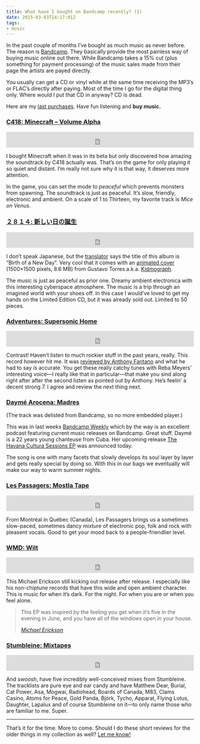 ```yaml
---
title: What have I bought on Bandcamp recently? (1)
date: 2015-03-03T14:17:01Z
tags:
- music
---
```

In the past couple of months I’ve bought as much music as never before. The reason is [Bandcamp](https://bandcamp.com/). They basically provide the most painless way of buying music online out there. While Bandcamp takes a 15% cut (plus something for payment processing) of the music sales made from their page the artists are payed directly.

You usually can get a CD or vinyl while at the same time receiving the MP3’s or FLAC’s directly after paying. Most of the time I go for the digital thing only. Where would I put that CD in anyway? CD is dead.

Here are my [last purchases](https://bandcamp.com/kleinfreund). Have fun listening and __buy music.__

### [C418: Minecraft – Volume Alpha](https://c418.bandcamp.com/album/minecraft-volume-alpha)

<iframe style="border: 0; width: 100%; height: 42px;" src="https://bandcamp.com/EmbeddedPlayer/album=1349219244/size=small/bgcol=ffffff/transparent=true/" seamless><a href="https://c418.bandcamp.com/album/minecraft-volume-alpha">Minecraft – Volume Alpha by C418</a></iframe>

I bought Minecraft when it was in its beta but only discovered how amazing the soundtrack by C418 actually was. That’s on the game for only playing it so quiet and distant. I’m really not sure why it is that way, it deserves more attention.

In the game, you can set the mode to _peaceful_ which prevents monsters from spawning. The soundtrack is just as peaceful. It’s slow, friendly, electronic and ambient. On a scale of 1 to Thirteen, my favorite track is _Mice on Venus_.

### [２８１４: 新しい日の誕生](https://dreamcatalogue.bandcamp.com/album/--18)

<iframe style="border: 0; width: 100%; height: 42px;" src="https://bandcamp.com/EmbeddedPlayer/album=565792550/size=small/bgcol=ffffff/transparent=true/" seamless><a href="https://dreamcatalogue.bandcamp.com/album/--18">新しい日の誕生 by ２８１４</a></iframe>

I don’t speak Japanese, but the [translator](https://translate.google.de/?ie=UTF-8&hl=en&client=tw-ob#auto/en/%E6%96%B0%E3%81%97%E3%81%84%E6%97%A5%E3%81%AE%E8%AA%95%E7%94%9F) says the title of this album is “Birth of a New Day”. Very cool that it comes with an [animated cover](https://dreamcatalogue.files.wordpress.com/2015/01/scene1_wall_framed_only-reflection-girl_750px.gif) (1500×1500 pixels, 8.6 MB) from Gustavo Torres a.k.a. [Kidmograph](http://kidmograph.tumblr.com/).

The music is just as peaceful as prior one. Dreamy ambient electronica with this interesting cyberspace atmosphere. The music is a trip through an imagined world with your shoes off. In this case I would’ve loved to get my hands on the Limited Edition CD, but it was already sold out. Limited to 50 pieces.

### [Adventures: Supersonic Home](https://runforcoverrecords.bandcamp.com/album/supersonic-home)

<iframe style="border: 0; width: 100%; height: 42px;" src="https://bandcamp.com/EmbeddedPlayer/album=407514908/size=small/bgcol=ffffff/transparent=true/" seamless><a href="https://runforcoverrecords.bandcamp.com/album/supersonic-home">Supersonic Home by Adventures</a></iframe>

Contrast! Haven’t listen to much rockier stuff in the past years, really. This record however hit me. It was [reviewed by Anthony Fantano](https://www.youtube.com/watch?v=hehR6VpW-lk) and what he had to say is accurate. You get these really catchy tunes with Reba Meyers’ interesting voice—I really like that in particular—that make you sind along right after after the second listen as pointed out by Anthony. He’s feelin’ a decent strong 7. I agree and review the next thing next.

### [Daymé Arocena: Madres](https://daymearocena.bandcamp.com/track/madres)

(The track was delisted from Bandcamp, so no more embedded player.)

This was in last weeks [Bandcamp Weekly](https://bandcamp.com/?show=115) which by the way is an excellent podcast featuring current music releases on Bandcamp. Great stuff. Daymé is a 22 years young chanteuse from Cuba. Her upcoming release [The Havana Cultura Sessions EP](https://daymearocena.bandcamp.com/album/the-havana-cultura-sessions-ep) was announced today.

The song is one with many facets that slowly develops its soul layer by layer and gets really special by doing so. With this in our bags we eventually will make our way to warm summer nights.

### [Les Passagers: Mostla Tape](http://souterraine.biz/album/les-passagers-mostla-tape)

<iframe style="border: 0; width: 100%; height: 42px;" src="http://bandcamp.com/EmbeddedPlayer/album=1600847448/size=small/bgcol=ffffff/transparent=true/" seamless><a href="http://souterraine.biz/album/les-passagers-mostla-tape">Les Passagers - Mostla Tape by Les Passagers</a></iframe>

From Montréal in Québec (Canada), Les Passagers brings us a sometimes slow-paced, sometimes dancy mixture of electronic pop, folk and rock with pleasent vocals. Good to get your mood back to a people-friendlier level.

### [WMD: Wilt](https://wmdchiptune.bandcamp.com/album/wilt)

<iframe style="border: 0; width: 100%; height: 42px;" src="https://bandcamp.com/EmbeddedPlayer/album=49280693/size=small/bgcol=ffffff/transparent=true/" seamless><a href="https://wmdchiptune.bandcamp.com/album/wilt">Wilt by WMD</a></iframe>

This Michael Erickson still kicking out release after release. I especially like his non-chiptune records that have this wide and open ambient character. This is music for when it’s dark. For the night. For when you are or when you feel alone.

<blockquote>
    <p>This EP was inspired by the feeling you get when it’s five in the evening in June, and you have all of the windows open in your house.</p>
    <footer>
        <cite><a href="https://www.facebook.com/permalink.php?story_fbid=647228362070375&amp;id=280820638711151">Michael Erickson</a></cite>
    </footer>
</blockquote>

### [Stumbleine: Mixtapes](https://stumbleine.bandcamp.com/album/mixtapes)

<iframe style="border: 0; width: 100%; height: 42px;" src="https://bandcamp.com/EmbeddedPlayer/album=2276465942/size=small/bgcol=ffffff/transparent=true/" seamless><a href="https://stumbleine.bandcamp.com/album/mixtapes">Mixtapes by Stumbleine</a></iframe>

And _swoosh_, have five incredibly well-conceived mixes from Stumbleine. The tracklists are pure eye and ear candy and have Matthew Dear, Burial, Cat Power, Asa, Mogwai, Radiohead, Boards of Canada, M83, Clams Casino, Atoms for Peace, Gold Panda, Björk, Tycho, Apparat, Flying Lotus, Daughter, Lapalux and of course Stumbleine on it—to only name those who are familiar to me. Super.

---

That’s it for the time. More to come. Should I do these short reviews for the older things in my collection as well? [Let me know!](https://twitter.com/kleinfreund)
